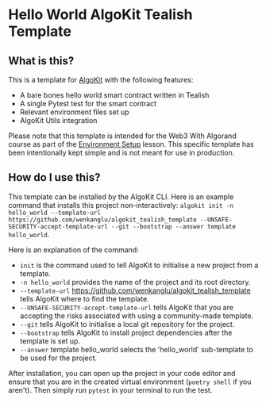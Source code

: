 # Hello World AlgoKit Tealish Template

## What is this?

This is a template for [AlgoKit](https://github.com/algorandfoundation/algokit-cli) with the following features:

- A bare bones hello world smart contract written in Tealish
- A single Pytest test for the smart contract
- Relevant environment files set up
- AlgoKit Utils integration

Please note that this template is intended for the Web3 With Algorand course as part of the [Environment Setup](blocksauce.io/web3-with-algorand/fundamentals/environment-setup) lesson. This specific template has been intentionally kept simple and is not meant for use in production.

## How do I use this?

This template can be installed by the AlgoKit CLI. Here is an example command that installs this project non-interactively: `algokit init -n hello_world --template-url https://github.com/wenkanglu/algokit_tealish_template --UNSAFE-SECURITY-accept-template-url --git --bootstrap --answer template hello_world`.

Here is an explanation of the command:

- `init` is the command used to tell AlgoKit to initialise a new project from a template.
- `-n hello_world` provides the name of the project and its root directory.
- `--template-url` https://github.com/wenkanglu/algokit_tealish_template tells AlgoKit where to find the template.
- `--UNSAFE-SECURITY-accept-template-url` tells AlgoKit that you are accepting the risks associated with using a community-made template.
- `--git` tells AlgoKit to initialise a local git repository for the project.
- `--bootstrap` tells AlgoKit to install project dependencies after the template is set up.
- `--answer` template hello_world selects the 'hello_world' sub-template to be used for the project.

After installation, you can open up the project in your code editor and ensure that you are in the created virtual environment (`poetry shell` if you aren't). Then simply run `pytest` in your terminal to run the test.
